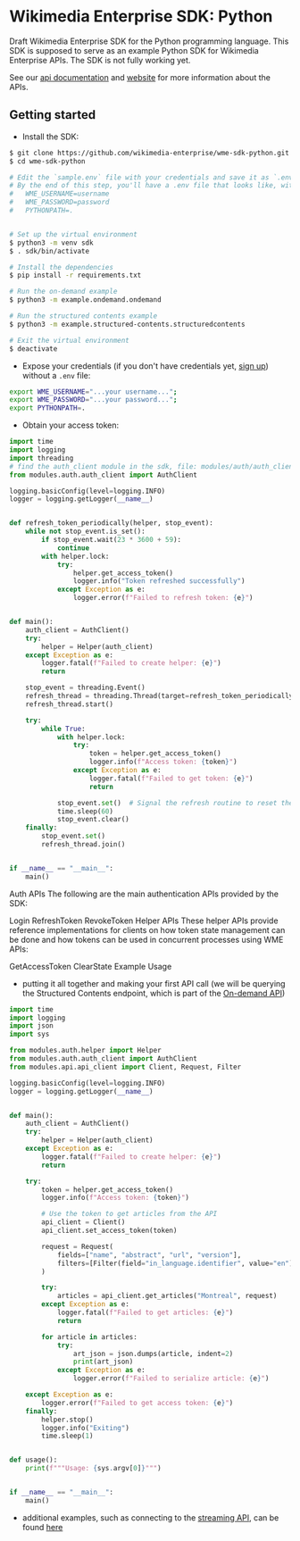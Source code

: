 # Wikimedia Enterprise SDK: Python

Draft Wikimedia Enterprise SDK for the Python programming language. This SDK is supposed to serve as an example Python SDK for Wikimedia Enterprise APIs. The SDK is not fully working yet.

See our [api documentation](https://enterprise.wikimedia.com/docs/) and [website](https://enterprise.wikimedia.com/) for more information about the APIs.

## Getting started

- Install the SDK:

```bash
$ git clone https://github.com/wikimedia-enterprise/wme-sdk-python.git
$ cd wme-sdk-python

# Edit the `sample.env` file with your credentials and save it as `.env`. Don't give your WME credentials to anyone!
# By the end of this step, you'll have a .env file that looks like, with your username and password:
#   WME_USERNAME=username
#   WME_PASSWORD=password
#   PYTHONPATH=.


# Set up the virtual environment
$ python3 -m venv sdk
$ . sdk/bin/activate

# Install the dependencies
$ pip install -r requirements.txt

# Run the on-demand example
$ python3 -m example.ondemand.ondemand

# Run the structured contents example
$ python3 -m example.structured-contents.structuredcontents

# Exit the virtual environment
$ deactivate
```

- Expose your credentials (if you don't have credentials yet, [sign up](https://dashboard.enterprise.wikimedia.com/signup/)) without a `.env` file:

```bash
export WME_USERNAME="...your username...";
export WME_PASSWORD="...your password...";
export PYTHONPATH=.
```

- Obtain your access token:

```python
import time
import logging
import threading
# find the auth_client module in the sdk, file: modules/auth/auth_client.py
from modules.auth.auth_client import AuthClient

logging.basicConfig(level=logging.INFO)
logger = logging.getLogger(__name__)


def refresh_token_periodically(helper, stop_event):
    while not stop_event.is_set():
        if stop_event.wait(23 * 3600 + 59):
            continue
        with helper.lock:
            try:
                helper.get_access_token()
                logger.info("Token refreshed successfully")
            except Exception as e:
                logger.error(f"Failed to refresh token: {e}")


def main():
    auth_client = AuthClient()
    try:
        helper = Helper(auth_client)
    except Exception as e:
        logger.fatal(f"Failed to create helper: {e}")
        return

    stop_event = threading.Event()
    refresh_thread = threading.Thread(target=refresh_token_periodically, args=(helper, stop_event))
    refresh_thread.start()

    try:
        while True:
            with helper.lock:
                try:
                    token = helper.get_access_token()
                    logger.info(f"Access token: {token}")
                except Exception as e:
                    logger.fatal(f"Failed to get token: {e}")
                    return

            stop_event.set()  # Signal the refresh routine to reset the timer
            time.sleep(60)
            stop_event.clear()
    finally:
        stop_event.set()
        refresh_thread.join()


if __name__ == "__main__":
    main()
```

Auth APIs
The following are the main authentication APIs provided by the SDK:

Login
RefreshToken
RevokeToken
Helper APIs
These helper APIs provide reference implementations for clients on how token state management can be done and how tokens can be used in concurrent processes using WME APIs:

GetAccessToken
ClearState
Example Usage

- putting it all together and making your first API call (we will be querying the Structured Contents endpoint, which is part of the [On-demand API](https://enterprise.wikimedia.com/docs/on-demand/))

```python
import time
import logging
import json
import sys

from modules.auth.helper import Helper
from modules.auth.auth_client import AuthClient
from modules.api.api_client import Client, Request, Filter

logging.basicConfig(level=logging.INFO)
logger = logging.getLogger(__name__)


def main():
    auth_client = AuthClient()
    try:
        helper = Helper(auth_client)
    except Exception as e:
        logger.fatal(f"Failed to create helper: {e}")
        return

    try:
        token = helper.get_access_token()
        logger.info(f"Access token: {token}")

        # Use the token to get articles from the API
        api_client = Client()
        api_client.set_access_token(token)

        request = Request(
            fields=["name", "abstract", "url", "version"],
            filters=[Filter(field="in_language.identifier", value="en")]
        )

        try:
            articles = api_client.get_articles("Montreal", request)
        except Exception as e:
            logger.fatal(f"Failed to get articles: {e}")
            return

        for article in articles:
            try:
                art_json = json.dumps(article, indent=2)
                print(art_json)
            except Exception as e:
                logger.error(f"Failed to serialize article: {e}")

    except Exception as e:
        logger.error(f"Failed to get access token: {e}")
    finally:
        helper.stop()
        logger.info("Exiting")
        time.sleep(1)


def usage():
    print(f"""Usage: {sys.argv[0]}""")


if __name__ == "__main__":
    main()


```

- additional examples, such as connecting to the [streaming API](/example/streaming/), can be found [here](/example/)
